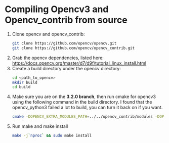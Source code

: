 # Compiling Opencv3 and Opencv_contrib from source

1. Clone opencv and opencv_contrib:
    ```bash
    git clone https://github.com/opencv/opencv.git
    git clone https://github.com/opencv/opencv_contrib.git
    ```
1. Grab the opencv dependencies, listed here:
    https://docs.opencv.org/master/d7/d9f/tutorial_linux_install.html
1. Create a build directory under the opencv directory:
    ```bash
    cd <path_to_opencv>
    mkdir build
    cd build
    ```
1. Make sure you are on the __3.2.0 branch__, then run cmake for opencv3 using the following command in the build directory.
   I found that the opencv_python3 failed a lot to build, you can turn it back on if you want.
    ```bash
    cmake -DOPENCV_EXTRA_MODULES_PATH=../../opencv_contrib/modules -DOPENCV_ENABLE_NONFREE=ON -DBUILD_opencv_xfeatures2d=ON -DBUILD_opencv_python3=OFF ..
    ```
1. Run make and make install
    ```bash
    make -j`nproc` && sudo make install
    ```
